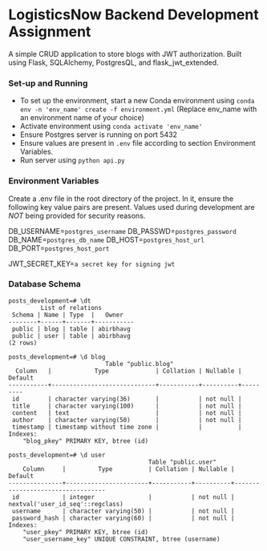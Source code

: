 # LogisticsNow Backend Development Assignment
A simple CRUD application to store blogs with JWT authorization. Built using Flask, SQLAlchemy, PostgresQL, and flask_jwt_extended.

### Set-up and Running
- To set up the environment, start a new Conda environment using `conda env -n 'env_name' create -f environment.yml` (Replace env_name with an environment name of your choice)
- Activate environment using `conda activate 'env_name'`
- Ensure Postgres server is running on port 5432
- Ensure values are present in `.env` file according to section Environment Variables.
- Run server using `python api.py`


### Environment Variables
Create a .env file in the root directory of the project. In it, ensure the following key value pairs are present.
Values used during development are *NOT* being provided for security reasons.

DB_USERNAME=`postgres_username`
DB_PASSWD=`postgres_password`
DB_NAME=`postgres_db_name`
DB_HOST=`postgres_host_url`
DB_PORT=`postgres_host_port`

JWT_SECRET_KEY=`a secret key for signing jwt`

### Database Schema
```
posts_development=# \dt
         List of relations
 Schema | Name | Type  |   Owner
--------+------+-------+-----------
 public | blog | table | abirbhavg
 public | user | table | abirbhavg
(2 rows)

posts_development=# \d blog
                           Table "public.blog"
  Column   |            Type             | Collation | Nullable | Default
-----------+-----------------------------+-----------+----------+---------
 id        | character varying(36)       |           | not null |
 title     | character varying(100)      |           | not null |
 content   | text                        |           | not null |
 author    | character varying(50)       |           | not null |
 timestamp | timestamp without time zone |           |          |
Indexes:
    "blog_pkey" PRIMARY KEY, btree (id)

posts_development=# \d user
                                       Table "public.user"
    Column     |         Type          | Collation | Nullable |             Default
---------------+-----------------------+-----------+----------+----------------------------------
 id            | integer               |           | not null | nextval('user_id_seq'::regclass)
 username      | character varying(50) |           | not null |
 password_hash | character varying(60) |           | not null |
Indexes:
    "user_pkey" PRIMARY KEY, btree (id)
    "user_username_key" UNIQUE CONSTRAINT, btree (username)
```